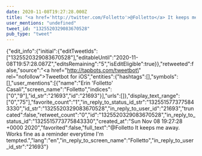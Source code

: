 ```yaml
---
date: 2020-11-08T19:27:28.000Z
title: "<a href='http://twitter.com/Folletto'>@Folletto</a> It keeps me away. Works fine as a reminder everytime I'm tempted.″"
user_mentions: "undefined"
tweet_id: "1325520329083670528"
pub_type: "tweet"
---
```

{"edit_info":{"initial":{"editTweetIds":["1325520329083670528"],"editableUntil":"2020-11-08T19:57:28.087Z","editsRemaining":"5","isEditEligible":true}},"retweeted":false,"source":"<a href=\"http://tapbots.com/tweetbot\" rel=\"nofollow\">Tweetbot for iΟS</a>","entities":{"hashtags":[],"symbols":[],"user_mentions":[{"name":"Erin 'Folletto' Casali","screen_name":"Folletto","indices":["0","9"],"id_str":"21693","id":"21693"}],"urls":[]},"display_text_range":["0","75"],"favorite_count":"1","in_reply_to_status_id_str":"1325515773775843330","id_str":"1325520329083670528","in_reply_to_user_id":"21693","truncated":false,"retweet_count":"0","id":"1325520329083670528","in_reply_to_status_id":"1325515773775843330","created_at":"Sun Nov 08 19:27:28 +0000 2020","favorited":false,"full_text":"@Folletto It keeps me away. Works fine as a reminder everytime I'm tempted.","lang":"en","in_reply_to_screen_name":"Folletto","in_reply_to_user_id_str":"21693"}
